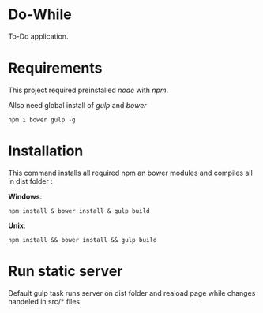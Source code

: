 # Do-While
To-Do application.

# Requirements
This project required preinstalled _node_ with _npm_.

Allso need global install of _gulp_ and _bower_

```
npm i bower gulp -g
```
# Installation
This command installs all required npm an bower modules and compiles all in dist folder :

__Windows__:
```
npm install & bower install & gulp build
```

__Unix__:
```
npm install && bower install && gulp build
```
# Run static server
Default gulp task runs server on dist folder and reaload page while changes handeled in src/* files

